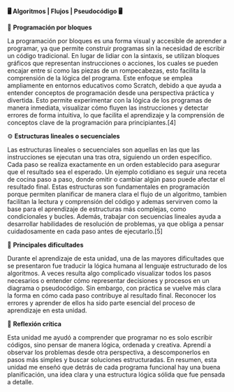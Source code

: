 **🖥️ Algoritmos | Flujos | Pseudocódigo 🖥️**

🧱 **Programación por bloques**

La programación por bloques es una forma visual y accesible de aprender a programar, ya que permite construir programas sin la necesidad de escribir un código tradicional. En lugar de lidiar con la sintaxis, se utilizan bloques gráficos que representan instrucciones o acciones, los cuales se pueden encajar entre sí como las piezas de un rompecabezas, esto  facilita la comprensión de la lógica del programa. Este enfoque se emplea ampliamente en entornos educativos como Scratch, debido a que ayuda a entender conceptos de programación desde una perspectiva práctica y divertida. Esto permite experimentar con la lógica de los programas de manera inmediata, visualizar cómo fluyen las instrucciones y detectar errores de forma intuitiva, lo que facilita el aprendizaje y la comprensión de conceptos clave de la programación para principiantes.[4]

⚙️ **Estructuras lineales o secuenciales**

Las estructuras lineales o secuenciales son aquellas en las que las instrucciones se ejecutan una tras otra, siguiendo un orden específico. Cada paso se realiza exactamente en un orden establecido para asegurar que el resultado sea el esperado. Un ejemplo cotidiano es seguir una receta de cocina paso a paso, donde omitir o cambiar algún paso puede afectar el resultado final. Estas estructuras son fundamentales en programación porque permiten planificar de manera clara el flujo de un algoritmo, tambien facilitan la lectura y comprensión del código y ademas servirven como la base para el aprendizaje de estructuras más complejas, como condicionales y bucles. Además, trabajar con secuencias lineales ayuda a desarrollar habilidades de resolución de problemas, ya que obliga a pensar cuidadosamente en cada paso antes de ejecutarlo.[5]

🚧 **Principales dificultades**

Durante el aprendizaje de esta unidad, una de las mayores dificultades que se presentaron fue traducir la lógica humana al lenguaje estructurado de los algoritmos.
A veces resulta algo complicado visualizar todos los pasos necesarios o entender cómo representar decisiones y procesos en un diagrama o pseudocódigo. Sin embargo, con práctica se vuelve más clara la forma en cómo cada paso contribuye al resultado final.
Reconocer los errores y aprender de ellos ha sido parte esencial del proceso de aprendizaje en esta unidad.

💭 **Reflexión crítica**

Esta unidad me ayudó a comprender que programar no es solo escribir códigos, sino pensar de manera lógica, ordenada y creativa. Aprendí a observar los problemas desde otra perspectiva, a descomponerlos en pasos más simples y buscar soluciones estructuradas.
En resumen, esta unidad me enseñó que detrás de cada programa funcional hay una buena planificación, una idea clara y una estructura lógica sólida que fue pensada a detalle.
